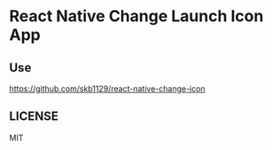 # React Native Change Launch Icon App

## Use

https://github.com/skb1129/react-native-change-icon

## LICENSE

MIT

